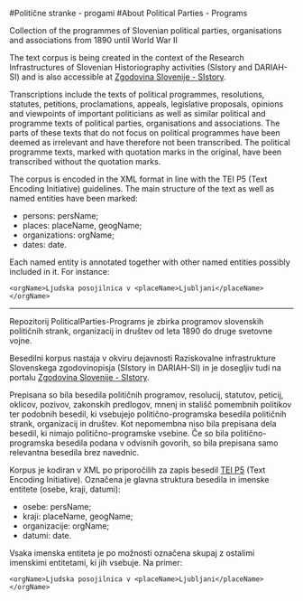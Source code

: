#Politične stranke - progami
#About Political Parties - Programs

Collection of the programmes of Slovenian political parties, organisations and associations from 1890 until World War II

The text corpus is being created in the context of the Research Infrastructures of Slovenian Historiography activities (SIstory and DARIAH-SI) and is also accessible at [Zgodovina Slovenije - SIstory](http://sistory.si/publikacije/?menu=726).

Transcriptions include the texts of political programmes, resolutions, statutes, petitions, proclamations, appeals, legislative proposals, opinions and viewpoints of important politicians as well as similar political and programme texts of political parties, organisations and associations.  The parts of these texts that do not focus on political programmes have been deemed as irrelevant and have therefore not been transcribed. The political programme texts, marked with quotation marks in the original, have been transcribed without the quotation marks.

The corpus is encoded in the XML format in line with the TEI P5 (Text Encoding Initiative) guidelines. The main structure of the text as well as named entities have been marked:
* persons: persName;
* places: placeName, geogName;
* organizations: orgName;
* dates: date.

Each named entity is annotated together with other named entities possibly included in it. For instance:

`<orgName>Ljudska posojilnica v <placeName>Ljubljani</placeName></orgName>`

* * *

Repozitorij PoliticalParties-Programs je zbirka programov slovenskih političnih strank, organizacij in društev od leta 1890 do druge svetovne vojne.

Besedilni korpus nastaja v okviru dejavnosti Raziskovalne infrastrukture Slovenskega zgodovinopisja (SIstory in DARIAH-SI) in je dosegljiv tudi na portalu [Zgodovina Slovenije - SIstory](http://sistory.si/publikacije/?menu=726).

Prepisana so bila besedila političnih programov, resolucij, statutov, peticij, oklicov, pozivov, zakonskih predlogov, mnenj in stališč pomembnih politikov ter podobnih besedil, ki vsebujejo politično-programska besedila političnih strank, organizacij in društev. Kot nepomembna niso bila prepisana dela besedil, ki nimajo politično-programske vsebine. Če so bila politično-programska besedila podana v odvisnih govorih, so bila prepisana samo relevantna besedila brez navednic.

Korpus je kodiran v XML po priporočilih za zapis besedil [TEI P5](http://www.tei-c.org/index.xml) (Text Encoding Initiative). Označena je glavna struktura besedila in imenske entitete (osebe, kraji, datumi):
* osebe: persName;
* kraji: placeName, geogName;
* organizacije: orgName;
* datumi: date.

Vsaka imenska entiteta je po možnosti označena skupaj z ostalimi imenskimi entitetami, ki jih vsebuje. Na primer:

`<orgName>Ljudska posojilnica v <placeName>Ljubljani</placeName></orgName>`